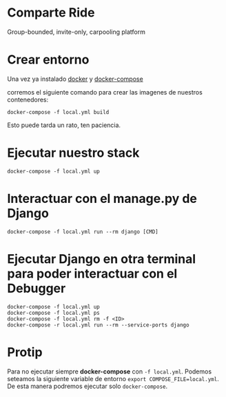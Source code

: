 Comparte Ride
=============

Group-bounded, invite-only, carpooling platform

# Crear entorno
Una vez ya instalado [docker](https://www.docker.com/) y [docker-compose](https://docs.docker.com/compose/install/)

corremos el siguiente comando para crear las imagenes de nuestros contenedores:

``` shell
docker-compose -f local.yml build
```

Esto puede tarda un rato, ten paciencia.

# Ejecutar nuestro stack
`docker-compose -f local.yml up`

# Interactuar con el manage.py de Django
`docker-compose -f local.yml run --rm django [CMD]`

# Ejecutar Django en otra terminal para poder interactuar con el Debugger
``` shell
docker-compose -f local.yml up
docker-compose -f local.yml ps
docker-compose -f local.yml rm -f <ID>
docker-compose -r local.yml run --rm --service-ports django
```

# Protip
Para no ejecutar siempre **docker-compose** con `-f local.yml`. Podemos seteamos la siguiente variable de entorno `export COMPOSE_FILE=local.yml`. De esta manera podremos ejecutar solo `docker-compose`.

